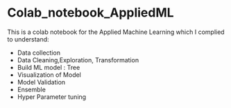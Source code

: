 # Colab_notebook_AppliedML
This is a colab notebook for the Applied Machine Learning which I complied to understand:
* Data collection
* Data Cleaning,Exploration, Transformation
* Build ML model : Tree
* Visualization of Model
* Model Validation 
* Ensemble
* Hyper Parameter tuning



